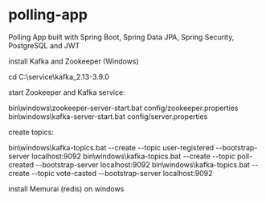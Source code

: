 # polling-app
Polling App built with Spring Boot, Spring Data JPA, Spring Security, PostgreSQL and JWT

install Kafka and Zookeeper (Windows)


cd C:\service\kafka_2.13-3.9.0

start Zookeeper and Kafka service:

bin\windows\zookeeper-server-start.bat config/zookeeper.properties
bin\windows\kafka-server-start.bat config/server.properties

create topics:

bin\windows\kafka-topics.bat --create --topic user-registered --bootstrap-server localhost:9092
bin\windows\kafka-topics.bat --create --topic poll-created --bootstrap-server localhost:9092
bin\windows\kafka-topics.bat --create --topic vote-casted --bootstrap-server localhost:9092

install Memurai (redis) on windows